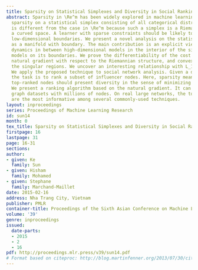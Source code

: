 ```yaml
---
title: Sparsity on Statistical Simplexes and Diversity in Social Ranking
abstract: Sparsity in \Re^m has been widely explored in machine learning. We study
  sparsity on a statistical simplex consisting of all categorical distributions. This
  is different from the case in \Re^m because such a simplex is a Riemannian manifold,
  a curved space. A learner with sparse constraints should be likely to fall to its
  low-dimensional boundaries. We present a novel analysis on the statistical simplex
  as a manifold with boundary. The main contribution is an explicit view of the learning
  dynamics in between high-dimensional models in the interior of the simplex and low-dimensional
  models on its boundaries. We prove the differentiability of the cost function, the
  natural gradient with respect to the Riemannian structure, and convexity around
  the singular regions. We uncover an interesting relationship with L_1 regularization.
  We apply the proposed technique to social network analysis. Given a directed graph,
  the task is to rank a subset of influencer nodes. Here, sparsity means that the
  top-ranked nodes should present diversity in the sense of minimizing influence overlap.
  We present a ranking algorithm based on the natural gradient. It can scale up to
  graph datasets with millions of nodes. On real large networks, the top-ranked nodes
  are the most informative among several commonly-used techniques.
layout: inproceedings
series: Proceedings of Machine Learning Research
id: sun14
month: 0
tex_title: Sparsity on Statistical Simplexes and Diversity in Social Ranking
firstpage: 16
lastpage: 31
page: 16-31
sections: 
author:
- given: Ke
  family: Sun
- given: Hisham
  family: Mohamed
- given: Stephane
  family: Marchand-Maillet
date: 2015-02-16
address: Nha Trang City, Vietnam
publisher: PMLR
container-title: Proceedings of the Sixth Asian Conference on Machine Learning
volume: '39'
genre: inproceedings
issued:
  date-parts:
  - 2015
  - 2
  - 16
pdf: http://proceedings.mlr.press/v39/sun14.pdf
# Format based on citeproc: http://blog.martinfenner.org/2013/07/30/citeproc-yaml-for-bibliographies/
---
```

